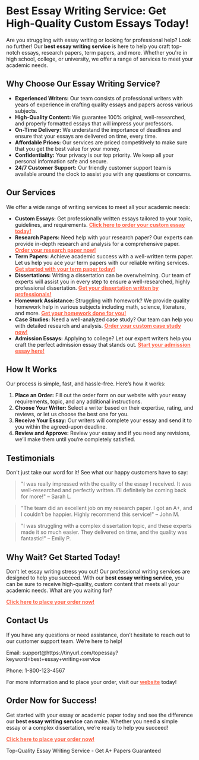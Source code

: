 <h1>Best Essay Writing Service: Get High-Quality Custom Essays Today!</h1>

<p>Are you struggling with essay writing or looking for professional help? Look no further! Our <strong>best essay writing service</strong> is here to help you craft top-notch essays, research papers, term papers, and more. Whether you're in high school, college, or university, we offer a range of services to meet your academic needs.</p>

<h2>Why Choose Our Essay Writing Service?</h2>
<ul>
  <li><strong>Experienced Writers:</strong> Our team consists of professional writers with years of experience in crafting quality essays and papers across various subjects.</li>
  <li><strong>High-Quality Content:</strong> We guarantee 100% original, well-researched, and properly formatted essays that will impress your professors.</li>
  <li><strong>On-Time Delivery:</strong> We understand the importance of deadlines and ensure that your essays are delivered on time, every time.</li>
  <li><strong>Affordable Prices:</strong> Our services are priced competitively to make sure that you get the best value for your money.</li>
  <li><strong>Confidentiality:</strong> Your privacy is our top priority. We keep all your personal information safe and secure.</li>
  <li><strong>24/7 Customer Support:</strong> Our friendly customer support team is available around the clock to assist you with any questions or concerns.</li>
</ul>

<h2>Our Services</h2>
<p>We offer a wide range of writing services to meet all your academic needs:</p>
<ul>
  <li><strong>Custom Essays:</strong> Get professionally written essays tailored to your topic, guidelines, and requirements. <a href="https://tinyurl.com/topessay?keyword=best+essay+writing+service" style="color:#FF6347;"><strong>Click here to order your custom essay today!</strong></a></li>
  <li><strong>Research Papers:</strong> Need help with your research paper? Our experts can provide in-depth research and analysis for a comprehensive paper. <a href="https://tinyurl.com/topessay?keyword=best+essay+writing+service" style="color:#FF6347;"><strong>Order your research paper now!</strong></a></li>
  <li><strong>Term Papers:</strong> Achieve academic success with a well-written term paper. Let us help you ace your term papers with our reliable writing services. <a href="https://tinyurl.com/topessay?keyword=best+essay+writing+service" style="color:#FF6347;"><strong>Get started with your term paper today!</strong></a></li>
  <li><strong>Dissertations:</strong> Writing a dissertation can be overwhelming. Our team of experts will assist you in every step to ensure a well-researched, highly professional dissertation. <a href="https://tinyurl.com/topessay?keyword=best+essay+writing+service" style="color:#FF6347;"><strong>Get your dissertation written by professionals!</strong></a></li>
  <li><strong>Homework Assistance:</strong> Struggling with homework? We provide quality homework help in various subjects including math, science, literature, and more. <a href="https://tinyurl.com/topessay?keyword=best+essay+writing+service" style="color:#FF6347;"><strong>Get your homework done for you!</strong></a></li>
  <li><strong>Case Studies:</strong> Need a well-analyzed case study? Our team can help you with detailed research and analysis. <a href="https://tinyurl.com/topessay?keyword=best+essay+writing+service" style="color:#FF6347;"><strong>Order your custom case study now!</strong></a></li>
  <li><strong>Admission Essays:</strong> Applying to college? Let our expert writers help you craft the perfect admission essay that stands out. <a href="https://tinyurl.com/topessay?keyword=best+essay+writing+service" style="color:#FF6347;"><strong>Start your admission essay here!</strong></a></li>
</ul>

<h2>How It Works</h2>
<p>Our process is simple, fast, and hassle-free. Here’s how it works:</p>
<ol>
  <li><strong>Place an Order:</strong> Fill out the order form on our website with your essay requirements, topic, and any additional instructions.</li>
  <li><strong>Choose Your Writer:</strong> Select a writer based on their expertise, rating, and reviews, or let us choose the best one for you.</li>
  <li><strong>Receive Your Essay:</strong> Our writers will complete your essay and send it to you within the agreed-upon deadline.</li>
  <li><strong>Review and Approve:</strong> Review your essay and if you need any revisions, we’ll make them until you’re completely satisfied.</li>
</ol>

<h2>Testimonials</h2>
<p>Don't just take our word for it! See what our happy customers have to say:</p>
<blockquote>
  <p>"I was really impressed with the quality of the essay I received. It was well-researched and perfectly written. I’ll definitely be coming back for more!" – Sarah L.</p>
</blockquote>
<blockquote>
  <p>"The team did an excellent job on my research paper. I got an A+, and I couldn’t be happier. Highly recommend this service!" – John M.</p>
</blockquote>
<blockquote>
  <p>"I was struggling with a complex dissertation topic, and these experts made it so much easier. They delivered on time, and the quality was fantastic!" – Emily P.</p>
</blockquote>

<h2>Why Wait? Get Started Today!</h2>
<p>Don’t let essay writing stress you out! Our professional writing services are designed to help you succeed. With our <strong>best essay writing service</strong>, you can be sure to receive high-quality, custom content that meets all your academic needs. What are you waiting for?</p>

<p><a href="https://tinyurl.com/topessay?keyword=best+essay+writing+service" style="color:#FF6347;"><strong>Click here to place your order now!</strong></a></p>

<h2>Contact Us</h2>
<p>If you have any questions or need assistance, don’t hesitate to reach out to our customer support team. We’re here to help!</p>
<p>Email: support@https://tinyurl.com/topessay?keyword=best+essay+writing+service</p>
<p>Phone: 1-800-123-4567</p>
<p>For more information and to place your order, visit our <a href="https://tinyurl.com/topessay?keyword=best+essay+writing+service" style="color:#FF6347;"><strong>website</strong></a> today!</p>

<h2>Order Now for Success!</h2>
<p>Get started with your essay or academic paper today and see the difference our <strong>best essay writing service</strong> can make. Whether you need a simple essay or a complex dissertation, we’re ready to help you succeed!</p>
<p><a href="https://tinyurl.com/topessay?keyword=best+essay+writing+service" style="color:#FF6347;"><strong>Click here to place your order now!</strong></a></p>
Top-Quality Essay Writing Service - Get A+ Papers Guaranteed
